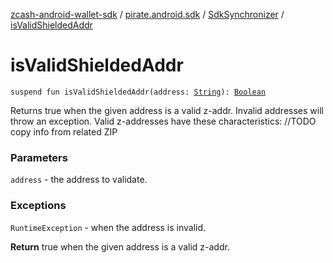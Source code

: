 [zcash-android-wallet-sdk](../../index.md) / [pirate.android.sdk](../index.md) / [SdkSynchronizer](index.md) / [isValidShieldedAddr](./is-valid-shielded-addr.md)

# isValidShieldedAddr

`suspend fun isValidShieldedAddr(address: `[`String`](https://kotlinlang.org/api/latest/jvm/stdlib/kotlin/-string/index.html)`): `[`Boolean`](https://kotlinlang.org/api/latest/jvm/stdlib/kotlin/-boolean/index.html)

Returns true when the given address is a valid z-addr. Invalid addresses will throw an
exception. Valid z-addresses have these characteristics: //TODO copy info from related ZIP

### Parameters

`address` - the address to validate.

### Exceptions

`RuntimeException` - when the address is invalid.

**Return**
true when the given address is a valid z-addr.

